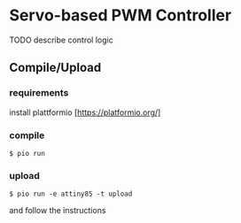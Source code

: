 # Servo-based PWM Controller

TODO describe control logic

## Compile/Upload

### requirements

install plattformio [https://platformio.org/]


### compile
```
$ pio run
```

### upload

```
$ pio run -e attiny85 -t upload
```

and follow the instructions

